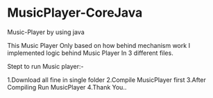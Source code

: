 # MusicPlayer-CoreJava
Music-Player by using java

This Music Player Only based on how behind mechanism work I implemented logic behind Music Player In 3 different files.

Stept to run Music player:-

1.Download all fine in single folder 2.Compile MusicPlayer first 3.After Compiling Run MusicPlayer 4.Thank You..

